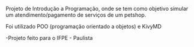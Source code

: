 Projeto de Introdução a Programação, onde se tem como objetivo simular um atendimento/pagamento de serviços de um petshop. 

Foi utilizado POO (programação orientado a objetos) e KivyMD


-Projeto feito para o IFPE - Paulista

